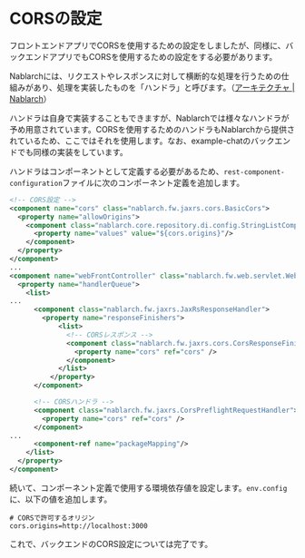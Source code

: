 # CORSの設定

フロントエンドアプリでCORSを使用するための設定をしましたが、同様に、バックエンドアプリでもCORSを使用するための設定をする必要があります。

Nablarchには、リクエストやレスポンスに対して横断的な処理を行うための仕組みがあり、処理を実装したものを「ハンドラ」と呼びます。（[アーキテクチャ | Nablarch](https://nablarch.github.io/docs/5u18/doc/application_framework/application_framework/nablarch/architecture.html#nablarch-architecture)）

ハンドラは自身で実装することもできますが、Nablarchでは様々なハンドラが予め用意されています。CORSを使用するためのハンドラもNablarchから提供されているため、ここではそれを使用します。なお、example-chatのバックエンドでも同様の実装をしています。

ハンドラはコンポーネントとして定義する必要があるため、`rest-component-configuration`ファイルに次のコンポーネント定義を追加します。

```xml
<!-- CORS設定 -->
<component name="cors" class="nablarch.fw.jaxrs.cors.BasicCors">
  <property name="allowOrigins">
    <component class="nablarch.core.repository.di.config.StringListComponentFactory">
      <property name="values" value="${cors.origins}"/>
    </component>
  </property>
</component>
...
<component name="webFrontController" class="nablarch.fw.web.servlet.WebFrontController">
  <property name="handlerQueue">
    <list>
...
      <component class="nablarch.fw.jaxrs.JaxRsResponseHandler">
        <property name="responseFinishers">
            <list>
              <!-- CORSレスポンス -->
              <component class="nablarch.fw.jaxrs.cors.CorsResponseFinisher">
                <property name="cors" ref="cors" />
              </component>
            </list>
          </property>
      </component>

      <!-- CORSハンドラ -->
      <component class="nablarch.fw.jaxrs.CorsPreflightRequestHandler">
        <property name="cors" ref="cors" />
      </component>
...
      <component-ref name="packageMapping"/>
    </list>
  </property>
</component>
```

続いて、コンポーネント定義で使用する環境依存値を設定します。`env.config`に、以下の値を追加します。

```
# CORSで許可するオリジン
cors.origins=http://localhost:3000
```

これで、バックエンドのCORS設定については完了です。
